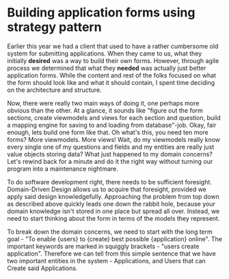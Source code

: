 # Building application forms using strategy pattern

Earlier this year we had a client that used to have a rather cumbersome old system for submitting applications. When they came to us, what they initially **desired** was a way to build their own forms. However, through agile process we determined that what they **needed** was actually just better application forms. While the content and rest of the folks focused on what the form should look like and what it should contain, I spent time deciding on the architecture and structure. 


Now, there were really two main ways of doing it, one perhaps more obvious than the other. At a glance, it sounds like "figure out the form sections, create viewmodels and views for each section and question, build a mapping engine for saving to and loading from database"-job. Okay, fair enough, lets build one form like that. Oh what's this, you need ten more forms? More viewmodels. More views! Wait, do my viewmodels really know every single one of my questions and fields and my entities are really just value objects storing data? What just happened to my domain concerns? Let's rewind back for a minute and do it the right way without turning our program into a maintenance nightmare.

To do software development right, there needs to be sufficient foresight. Domain-Driven Design allows us to acquire that foresight, provided we apply said design knowledgefully. Approaching the problem from top down as described above quickly leads one down the rabbit hole, because your domain knowledge isn't stored in one place but spread all over. Instead, we need to start thinking about the form in terms of the models they represent.

To break down the domain concerns, we need to start with the long term goal - "To enable {users} to {create} best possible {application} online". The important keywords are marked in squiggly brackets - "users create application". Therefore we can tell from this simple sentence that we have two important entities in the system - Applications, and Users that can Create said Applications.


